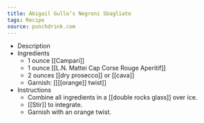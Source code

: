 ```yaml
---
title: Abigail Gullo’s Negroni Sbagliato
tags: Recipe
source: punchdrink.com
---
```


- Description
- Ingredients
	- 1 ounce [[Campari]]
	- 1 ounce [[L.N. Mattei Cap Corse Rouge Aperitif]]
	- 2 ounces [[dry prosecco]] or [[cava]]
	- Garnish: [[[[orange]] twist]]
- Instructions
	- Combine all ingredients in a [[double rocks glass]] over ice.
	- [[Stir]] to integrate.
	- Garnish with an orange twist.